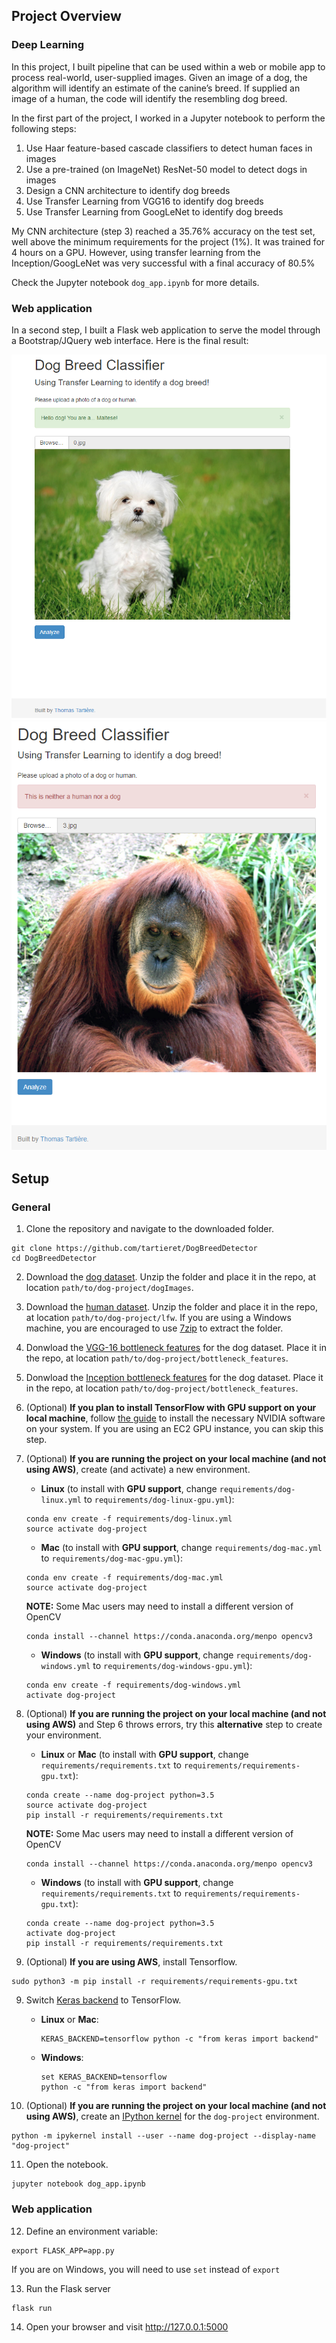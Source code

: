 [//]: # (Image References)

[image1]: ./images/sample_dog_output.png "Sample Output"
[image2]: ./images/vgg16_model.png "VGG-16 Model Keras Layers"
[image3]: ./images/vgg16_model_draw.png "VGG16 Model Figure"
[image4]: ./app_screenshots/screenshot1.png "AppScreenshot1"
[image5]: ./app_screenshots/screenshot2.png "AppScreenshot2"

## Project Overview

### Deep Learning

In this project, I built pipeline that can be used within a web or mobile app to process real-world, user-supplied images. Given an image of a dog, the algorithm will identify an estimate of the canine’s breed. If supplied an image of a human, the code will identify the resembling dog breed.

In the first part of the project, I worked in a Jupyter notebook to perform the following steps:
1. Use Haar feature-based cascade classifiers to detect human faces in images
2. Use a pre-trained (on ImageNet) ResNet-50 model to detect dogs in images
3. Design a CNN architecture to identify dog breeds
4. Use Transfer Learning from VGG16 to identify dog breeds
5. Use Transfer Learning from GoogLeNet to identify dog breeds

My CNN architecture (step 3) reached a 35.76% accuracy on the test set, well above the minimum requirements for the project (1%). It was trained for 4 hours on a GPU. However, using transfer learning from the Inception/GoogLeNet was very successful with a final accuracy of 80.5%

Check the Jupyter notebook ```dog_app.ipynb``` for more details.

### Web application

In a second step, I built a Flask web application to serve the model through a Bootstrap/JQuery web interface. Here is the final result:

![Web application][image4]
![Web application][image5]

## Setup

### General

1. Clone the repository and navigate to the downloaded folder.
``` 
git clone https://github.com/tartieret/DogBreedDetector
cd DogBreedDetector
```

2. Download the [dog dataset](https://s3-us-west-1.amazonaws.com/udacity-aind/dog-project/dogImages.zip). Unzip the folder and place it in the repo, at location `path/to/dog-project/dogImages`.

3. Download the [human dataset](https://s3-us-west-1.amazonaws.com/udacity-aind/dog-project/lfw.zip). Unzip the folder and place it in the repo, at location `path/to/dog-project/lfw`. If you are using a Windows machine, you are encouraged to use [7zip](http://www.7-zip.org/) to extract the folder.

4. Donwload the [VGG-16 bottleneck features](https://s3-us-west-1.amazonaws.com/udacity-aind/dog-project/DogVGG16Data.npz) for the dog dataset. Place it in the repo, at location `path/to/dog-project/bottleneck_features`.

4. Donwload the [Inception bottleneck features](https://s3-us-west-1.amazonaws.com/udacity-aind/dog-project/DogInceptionV3Data.npz) for the dog dataset. Place it in the repo, at location `path/to/dog-project/bottleneck_features`.

5. (Optional) __If you plan to install TensorFlow with GPU support on your local machine__, follow [the guide](https://www.tensorflow.org/install/) to install the necessary NVIDIA software on your system. If you are using an EC2 GPU instance, you can skip this step.

6. (Optional) **If you are running the project on your local machine (and not using AWS)**, create (and activate) a new environment.

    - __Linux__ (to install with __GPU support__, change `requirements/dog-linux.yml` to `requirements/dog-linux-gpu.yml`):
    ```
    conda env create -f requirements/dog-linux.yml
    source activate dog-project
    ```
    - __Mac__ (to install with __GPU support__, change `requirements/dog-mac.yml` to `requirements/dog-mac-gpu.yml`):
    ```
    conda env create -f requirements/dog-mac.yml
    source activate dog-project
    ```
    **NOTE:** Some Mac users may need to install a different version of OpenCV
    ```
    conda install --channel https://conda.anaconda.org/menpo opencv3
    ```
    - __Windows__ (to install with __GPU support__, change `requirements/dog-windows.yml` to `requirements/dog-windows-gpu.yml`):
    ```
    conda env create -f requirements/dog-windows.yml
    activate dog-project
    ```

7. (Optional) **If you are running the project on your local machine (and not using AWS)** and Step 6 throws errors, try this __alternative__ step to create your environment.

    - __Linux__ or __Mac__ (to install with __GPU support__, change `requirements/requirements.txt` to `requirements/requirements-gpu.txt`):
    ```
    conda create --name dog-project python=3.5
    source activate dog-project
    pip install -r requirements/requirements.txt
    ```
    **NOTE:** Some Mac users may need to install a different version of OpenCV
    ```
    conda install --channel https://conda.anaconda.org/menpo opencv3
    ```
    - __Windows__ (to install with __GPU support__, change `requirements/requirements.txt` to `requirements/requirements-gpu.txt`):
    ```
    conda create --name dog-project python=3.5
    activate dog-project
    pip install -r requirements/requirements.txt
    ```
    
8. (Optional) **If you are using AWS**, install Tensorflow.
```
sudo python3 -m pip install -r requirements/requirements-gpu.txt
```
    
9. Switch [Keras backend](https://keras.io/backend/) to TensorFlow.
    - __Linux__ or __Mac__:
        ```
        KERAS_BACKEND=tensorflow python -c "from keras import backend"
        ```
    - __Windows__:
        ```
        set KERAS_BACKEND=tensorflow
        python -c "from keras import backend"
        ```

10. (Optional) **If you are running the project on your local machine (and not using AWS)**, create an [IPython kernel](http://ipython.readthedocs.io/en/stable/install/kernel_install.html) for the `dog-project` environment.
```
python -m ipykernel install --user --name dog-project --display-name "dog-project"
```

11. Open the notebook.
```
jupyter notebook dog_app.ipynb
```

### Web application

12. Define an environment variable:
```
export FLASK_APP=app.py
```
If you are on Windows, you will need to use ```set``` instead of ``export``

13. Run the Flask server
```
flask run
```
14. Open your browser and visit http://127.0.0.1:5000
